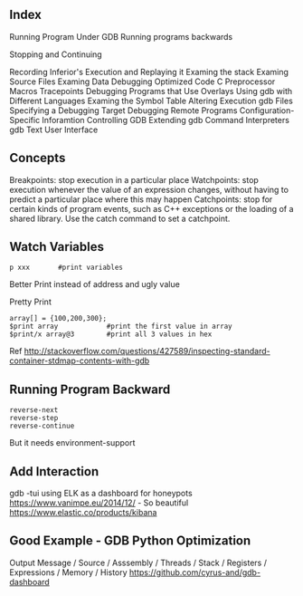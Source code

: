
## Index
Running Program Under GDB
Running programs backwards

Stopping and Continuing

Recording Inferior's Execution and Replaying it
Examing the stack
Examing Source Files
Examing Data
Debugging Optimized Code
C Preprocessor Macros
Tracepoints
Debugging Programs that Use Overlays
Using gdb with Different Languages
Examing the Symbol Table
Altering Execution
gdb Files
Specifying a Debugging Target
Debugging Remote Programs
Configuration-Specific Inforamtion
Controlling GDB
Extending gdb
Command Interpreters
gdb Text User Interface

## Concepts

Breakpoints:
stop execution in a particular place
Watchpoints:
stop execution whenever the value of an expression changes, without having to predict a particular place where this may happen
Catchpoints:
stop for certain kinds of program events, such as C++ exceptions or the loading of a shared library. Use the catch command to set a catchpoint.

## Watch Variables
```
p xxx       #print variables
```
Better Print instead of address and ugly value

Pretty Print


```
array[] = {100,200,300};
$print array            #print the first value in array
$print/x array@3        #print all 3 values in hex
```

Ref <http://stackoverflow.com/questions/427589/inspecting-standard-container-stdmap-contents-with-gdb>


## Running Program Backward
```
reverse-next
reverse-step
reverse-continue
```
But it needs environment-support

## Add Interaction
gdb -tui
using ELK as a dashboard for honeypots
<https://www.vanimpe.eu/2014/12/>   - So beautiful
<https://www.elastic.co/products/kibana>

## Good Example - GDB Python Optimization
Output Message  /   Source      /   Asssembly     /     Threads     /       Stack           /       Registers       /       Expressions     /       Memory  / History
<https://github.com/cyrus-and/gdb-dashboard>
